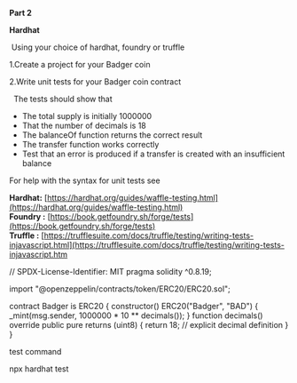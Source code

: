 **Part 2**

**Hardhat**

 Using your choice of hardhat, foundry or truffle 

1.Create a project for your Badger coin 

2.Write unit tests for your Badger coin contract 

  The tests should show that 

*   The total supply is initially 1000000 
*   That the number of decimals is 18 
*   The balanceOf function returns the correct result 
*   The transfer function works correctly 
*   Test that an error is produced if a transfer is created with an insufficient balance

For help with the syntax for unit tests see

**Hardhat:** [https://hardhat.org/guides/waffle-testing.html](https://hardhat.org/guides/waffle-testing.html)  
**Foundry :** [https://book.getfoundry.sh/forge/tests](https://book.getfoundry.sh/forge/tests)  
**Truffle :** [https://trufflesuite.com/docs/truffle/testing/writing-tests-injavascript.html](https://trufflesuite.com/docs/truffle/testing/writing-tests-injavascript.htm


// SPDX-License-Identifier: MIT
pragma solidity ^0.8.19;

import "@openzeppelin/contracts/token/ERC20/ERC20.sol";

contract Badger is ERC20 {
    constructor() ERC20("Badger", "BAD") {
        _mint(msg.sender, 1000000 * 10 ** decimals());
    }
    function decimals() override public pure returns (uint8) {
        return 18; // explicit decimal definition
    }
}

test command

npx hardhat test
